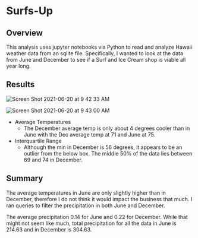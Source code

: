 # Surfs-Up

## Overview
This analysis uses jupyter notebooks via Python to read and analyze Hawaii weather data from an sqlite file. Specifically, I wanted to look at the data from June and December to see if a Surf and Ice Cream shop is viable all year long. 

## Results 

![Screen Shot 2021-06-20 at 9 42 33 AM](https://user-images.githubusercontent.com/80648379/122683107-36a0b480-d1cb-11eb-9a25-f68877241c64.png)

![Screen Shot 2021-06-20 at 9 43 00 AM](https://user-images.githubusercontent.com/80648379/122683110-3accd200-d1cb-11eb-8763-7c91ca23bcec.png)


- Average Temperatures 
    - The December average temp is only about 4 degrees cooler than in June with the Dec average temp at 71 and June at 75.
- Interquartile Range
    - Although the min in December is 56 degrees, it appears to be an outlier from the below box. The middle 50% of the data lies between 69 and 74 in December. 

## Summary 
The average temperatures in June are only slightly higher than in December, therefore I do not think it would impact the business that much. I ran queries to filter the precipitation in both June and December. 

The average precipitation 0.14 for June and 0.22 for December. While that might not seem like much, total precipitation for all the data in June is 214.63 and in December is 304.63. 

